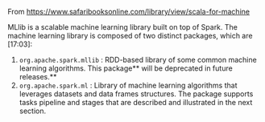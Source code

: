 

From https://www.safaribooksonline.com/library/view/scala-for-machine

MLlib is a scalable machine learning library built on top of Spark. The machine learning library is composed of two distinct packages, which are \[17:03\]:

1. `org.apache.spark.mllib`
   : RDD-based library of some common machine learning algorithms. This package** will be deprecated in future releases.**
2. `org.apache.spark.ml`
   : Library of machine learning algorithms that leverages datasets and data frames structures. The package supports tasks pipeline and stages that are described and illustrated in the next section.



